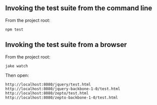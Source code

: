 ## Invoking the test suite from the command line

From the project root:

    npm test

## Invoking the test suite from a browser

From the project root:

    jake watch
    
Then open:

    http://localhost:8080/jquery/test.html
    http://localhost:8080/jquery-backbone-1-0/test.html
    http://localhost:8080/zepto/test.html
    http://localhost:8080/zepto-backbone-1-0/test.html
    
